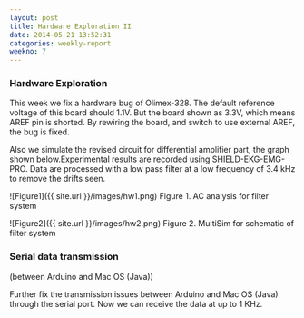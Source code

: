 ```yaml
---
layout: post
title: Hardware Exploration II
date: 2014-05-21 13:52:31
categories: weekly-report
weekno: 7
---
```


### Hardware Exploration

This week we fix a hardware bug of Olimex-328. The default reference voltage of this board should 1.1V. But the board shown as 3.3V, which means AREF pin is shorted. By rewiring the board, and switch to use external AREF, the bug is fixed.

Also we simulate the revised circuit for differential amplifier part, the graph shown below.Experimental results are recorded using SHIELD-EKG-EMG-PRO. Data are processed with a low pass filter at a low frequency of 3.4 kHz to remove the drifts seen.

 
![Figure1]({{ site.url }}/images/hw1.png)
Figure 1. AC analysis for filter system
 
 
![Figure2]({{ site.url }}/images/hw2.png)
Figure 2. MultiSim for schematic of filter system 



### Serial data transmission 
(between Arduino and Mac OS (Java))

Further fix the transmission issues between Arduino and Mac OS (Java) through the serial port.  Now we can receive the data at up to 1 KHz.






